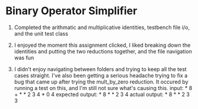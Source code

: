 # Binary Operator Simplifier 

1. Completed the arithmatic and multiplicative identities, testbench file i/o, and the unit test class

2. I enjoyed the moment this assignment clicked, I liked breaking down the identities and putting the two reductions together, and the file navigation was fun

3. I didn't enjoy navigating between folders and trying to keep all the test cases straight. I've also been getting a serious headache trying to fix a bug that came up after trying the mult_by_zero reduction. It occured by running a test on this, and I'm still not sure what's causing this. 
input:           * 8 + * * 2 3 4 * 0 4
expected output: * 8 * * 2 3 4 
actual output:   * 8 * * 2 3 3